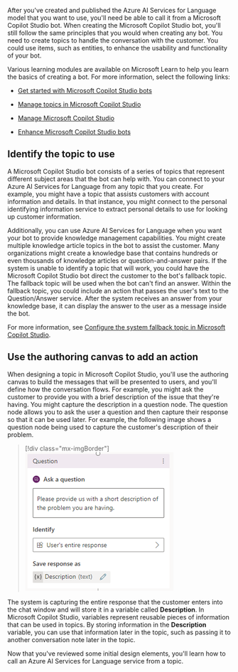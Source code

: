 After you've created and published the Azure AI Services for Language model that you want to use, you'll need be able to call it from a Microsoft Copilot Studio bot. When creating the Microsoft Copilot Studio bot, you'll still follow the same principles that you would when creating any bot. You need to create topics to handle the conversation with the customer. You could use items, such as entities, to enhance the usability and functionality of your bot.

Various learning modules are available on Microsoft Learn to help you learn the basics of creating a bot. For more information, select the following links:

- [Get started with Microsoft Copilot Studio bots](/training/modules/power-virtual-agents-bots/?azure-portal=true)

- [Manage topics in Microsoft Copilot Studio](/training/modules/manage-power-virtual-agents-topics/?azure-portal=true)

- [Manage Microsoft Copilot Studio](/training/modules/implement-power-virtual-agents/?azure-portal=true)

- [Enhance Microsoft Copilot Studio bots](/training/modules/enhance-power-virtual-agents-bots/?azure-portal=true)

## Identify the topic to use

A Microsoft Copilot Studio bot consists of a series of topics that represent different subject areas that the bot can help with. You can connect to your Azure AI Services for Language from any topic that you create. For example, you might have a topic that assists customers with account information and details. In that instance, you might connect to the personal identifying information service to extract personal details to use for looking up customer information.

Additionally, you can use Azure AI Services for Language when you want your bot to provide knowledge management capabilities. You might create multiple knowledge article topics in the bot to assist the customer. Many organizations might create a knowledge base that contains hundreds or even thousands of knowledge articles or question-and-answer pairs. If the system is unable to identify a topic that will work, you could have the Microsoft Copilot Studio bot direct the customer to the bot's fallback topic. The fallback topic will be used when the bot can't find an answer. Within the fallback topic, you could include an action that passes the user's text to the Question/Answer service. After the system receives an answer from your knowledge base, it can display the answer to the user as a message inside the bot.

For more information, see [Configure the system fallback topic in Microsoft Copilot Studio](/power-virtual-agents/authoring-system-fallback-topic/?azure-portal=true).

## Use the authoring canvas to add an action

When designing a topic in Microsoft Copilot Studio, you'll use the authoring canvas to build the messages that will be presented to users, and you'll define how the conversation flows. For example, you might ask the customer to provide you with a brief description of the issue that they're having. You might capture the description in a question node. The question node allows you to ask the user a question and then capture their response so that it can be used later. For example, the following image shows a question node being used to capture the customer's description of their problem.

> [!div class="mx-imgBorder"]
> ![Screenshot of the question node, asking the customer for a description of their problem.](../media/define-bot-question.png)

The system is capturing the entire response that the customer enters into the chat window and will store it in a variable called **Description**. In Microsoft Copilot Studio, variables represent reusable pieces of information that can be used in topics. By storing information in the **Description** variable, you can use that information later in the topic, such as passing it to another conversation note later in the topic.

Now that you've reviewed some initial design elements, you'll learn how to call an Azure AI Services for Language service from a topic.
